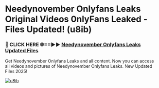 # Needynovember Onlyfans Leaks Original Videos 0nlyFans Leaked - Files Updated! (u8ib)

<h3>🔴 CLICK HERE 🌐==►► <a href="https://tinyurl.com/2jnfzry5" rel="nofollow">Needynovember Onlyfans Leaks Updated Files</a></h3>

Get Needynovember Onlyfans Leaks and all content. Now you can access all videos and pictures of Needynovember Onlyfans Leaks. New Updated Files 2025!

[![u8ib](https://i.imgur.com/GyGTBgg.gif)](https://tinyurl.com/2jnfzry5)
